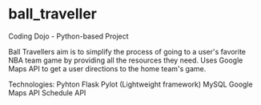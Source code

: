 # ball_traveller
Coding Dojo - Python-based Project

Ball Travellers aim is to simplify the process of going to a user's favorite NBA team game by providing all the resources they need. Uses Google Maps API to get a user directions to the home team's game.

Technologies:
Pyhton
Flask
Pylot (Lightweight framework)
MySQL
Google Maps API
Schedule API
